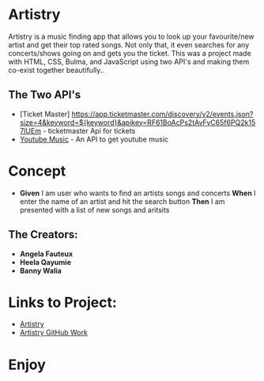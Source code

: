 # Artistry
Artistry is a music finding app that allows you to look up your favourite/new artist and get their top rated songs. Not only that, it even searches for any concerts/shows going on and gets you the ticket. This was a project made with HTML, CSS, Bulma, and JavaScript using two API's and making them co-exist together beautifully..

## The Two API's
* [Ticket Master] https://app.ticketmaster.com/discovery/v2/events.json?size=4&keyword=${keyword}&apikey=RF61BoAcPs2tAvFyC65f6PQ2k157lUEm - ticketmaster Api for tickets
* [Youtube Music](https://youtube-music1.p.rapidapi.com/v2/search?query=') - An API to get youtube music

# Concept
* **Given** I am user who wants to find an artists songs and concerts
**When** I enter the name of an artist and hit the search button
**Then** I am presented with a list of new songs and aritsits


## The Creators:
* **Angela Fauteux**
* **Heela Qayumie** 
* **Banny Walia** 


# Links to Project:
* [Artistry](https://bannywalia.github.io/groupProject/)
* [Artistry GitHub Work](https://github.com/bannywalia/groupProject)

# Enjoy

